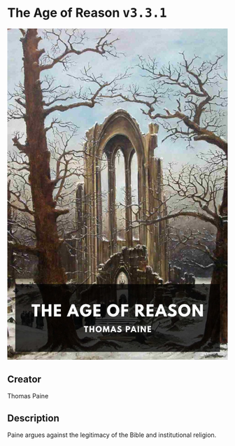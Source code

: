 
# The Age of Reason <kbd>v3.3.1</kbd>

<center>
  <img src="./cover-1024.jpg"/>
</center>

## Creator
Thomas Paine

## Description
Paine argues against the legitimacy of the Bible and institutional religion.
